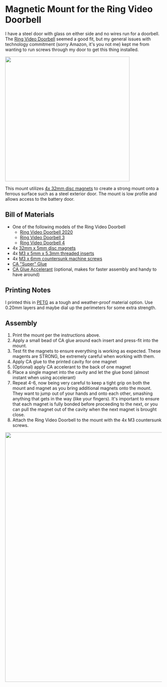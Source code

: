 # Magnetic Mount for the Ring Video Doorbell

I have a steel door with glass on either side and no wires run for a doorbell.  The [Ring Video Doorbell](https://amzn.to/3vzFPwm) seemed a good fit, but my general issues with technology commitment (sorry Amazon, it's you not me) kept me from wanting to run screws through my door to get this thing installed.

<img src="https://github.com/aderusha/Ring_Video_Doorbell_Magnet_Mount/blob/main/images/installed.jpg?raw=true" width="400" >

This mount utilizes [4x 32mm disc magnets](https://amzn.to/2SxWQZj) to create a strong mount onto a ferrous surface such as a steel exterior door.  The mount is low profile and allows access to the battery door.

## Bill of Materials

* One of the following models of the Ring Video Doorbell
  * [Ring Video Doorbell 2020](https://amzn.to/3fUvDbh)
  * [Ring Video Doorbell 3](https://amzn.to/34pKzJc)
  * [Ring Video Doorbell 4](https://amzn.to/3hYKvIk)
* 4x [32mm x 5mm disc magnets](https://amzn.to/2SxWQZj)
* 4x [M3 x 5mm x 5.3mm threaded inserts](https://amzn.to/34tk99j)
* 4x [M3 x 6mm countersunk machine screws](https://amzn.to/3wV3Her)
* [CA "Super" Glue](https://amzn.to/3vzNaw7)
* [CA Glue Accelerant](https://amzn.to/2R8pboQ) (optional, makes for faster assembly and handy to have around)

## Printing Notes

I printed this in [PETG](https://amzn.to/3uwbL3z) as a tough and weather-proof material option.  Use 0.20mm layers and maybe dial up the perimeters for some extra strength.

## Assembly

1. Print the mount per the instructions above.
2. Apply a small bead of CA glue around each insert and press-fit into the mount.
3. Test fit the magnets to ensure everything is working as expected.  These magents are STRONG, be extremely careful when working with them.
4. Apply CA glue to the printed cavity for one magnet
5. (Optional) apply CA accelerant to the back of one magnet
6. Place a single magnet into the cavity and let the glue bond (almost instant when using accelerant)
7. Repeat 4-6, now being very careful to keep a tight grip on both the mount and magnet as you bring additional magnets onto the mount.  They want to jump out of your hands and onto each other, smashing anything that gets in the way (like your fingers).  It's important to ensure that each magnet is fully bonded before proceeding to the next, or you can pull the magnet out of the cavity when the next magnet is brought close.
8. Attach the Ring Video Doorbell to the mount with the 4x M3 countersunk screws.

<img src="https://github.com/aderusha/Ring_Video_Doorbell_Magnet_Mount/blob/main/images/ready_to_assemble.jpg?raw=true" width="800" >
